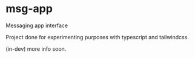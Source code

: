# msg-app
Messaging app interface

Project done for experimenting purposes with typescript and tailwindcss.

(in-dev) more info soon.
